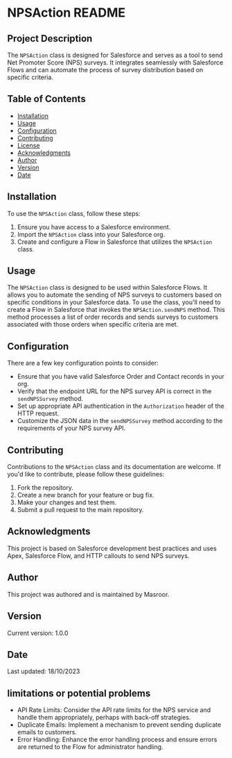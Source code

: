 # NPSAction README
## Project Description

The `NPSAction` class is designed for Salesforce and serves as a tool to send Net Promoter Score (NPS) surveys. It integrates seamlessly with Salesforce Flows and can automate the process of survey distribution based on specific criteria.

## Table of Contents

- [Installation](#installation)
- [Usage](#usage)
- [Configuration](#configuration)
- [Contributing](#contributing)
- [License](#license)
- [Acknowledgments](#acknowledgments)
- [Author](#author)
- [Version](#version)
- [Date](#date)

## Installation
To use the `NPSAction` class, follow these steps:
1. Ensure you have access to a Salesforce environment.
2. Import the `NPSAction` class into your Salesforce org.
3. Create and configure a Flow in Salesforce that utilizes the `NPSAction` class.
## Usage
The `NPSAction` class is designed to be used within Salesforce Flows. It allows you to automate the sending of NPS surveys to customers based on specific conditions in your Salesforce data.
To use the class, you'll need to create a Flow in Salesforce that invokes the `NPSAction.sendNPS` method. This method processes a list of order records and sends surveys to customers associated with those orders when specific criteria are met.

## Configuration

There are a few key configuration points to consider:
- Ensure that you have valid Salesforce Order and Contact records in your org.
- Verify that the endpoint URL for the NPS survey API is correct in the `sendNPSSurvey` method.
- Set up appropriate API authentication in the `Authorization` header of the HTTP request.
- Customize the JSON data in the `sendNPSSurvey` method according to the requirements of your NPS survey API.

## Contributing
Contributions to the `NPSAction` class and its documentation are welcome. If you'd like to contribute, please follow these guidelines:
1. Fork the repository.
2. Create a new branch for your feature or bug fix.
3. Make your changes and test them.
4. Submit a pull request to the main repository.

## Acknowledgments
This project is based on Salesforce development best practices and uses Apex, Salesforce Flow, and HTTP callouts to send NPS surveys.


## Author
This project was authored and is maintained by Masroor.

## Version
Current version: 1.0.0

## Date
Last updated: 18/10/2023


## limitations or potential problems 

- API Rate Limits: Consider the API rate limits for the NPS service and handle them appropriately, perhaps with back-off strategies.
- Duplicate Emails: Implement a mechanism to prevent sending duplicate emails to customers.
- Error Handling: Enhance the error handling process and ensure errors are returned to the Flow for administrator handling.

